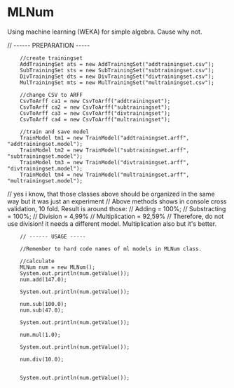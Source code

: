 # MLNum
Using machine learning (WEKA) for simple algebra. Cause why not.



// ------ PREPARATION -----
		
		//create trainingset
		AddTrainingSet ats = new AddTrainingSet("addtrainingset.csv");
		SubTrainingSet sts = new SubTrainingSet("subtrainingset.csv");
		DivTrainingSet dts = new DivTrainingSet("divtrainingset.csv");
		MulTrainingSet mts = new MulTrainingSet("multrainingset.csv");
		
		//change CSV to ARFF
		CsvToArff ca1 = new CsvToArff("addtrainingset");
		CsvToArff ca2 = new CsvToArff("subtrainingset");
		CsvToArff ca3 = new CsvToArff("divtrainingset");
		CsvToArff ca4 = new CsvToArff("multrainingset");
		
		//train and save model
		TrainModel tm1 = new TrainModel("addtrainingset.arff", "addtrainingset.model");
		TrainModel tm2 = new TrainModel("subtrainingset.arff", "subtrainingset.model");
		TrainModel tm3 = new TrainModel("divtrainingset.arff", "divtrainingset.model");
		TrainModel tm4 = new TrainModel("multrainingset.arff", "multrainingset.model");
		
		
// yes i know, that those classes above should be organized in the same way but it was just an experiment
// 		Above methods shows in console cross validation, 10 fold. Result is around those:
//			Adding = 100%;
//			Substracting = 100%;
//			Division = 4,99%
//			Multiplication = 92,59%
//		Therefore, do not use division! it needs a different model. Multiplication also but it's better.
		

		// ------ USAGE -----

		//Remember to hard code names of ml models in MLNum class.
		
		//calculate 
		MLNum num = new MLNum();
		System.out.println(num.getValue());
		num.add(147.0);
		
		System.out.println(num.getValue());
		
		num.sub(100.0);
		num.sub(47.0);
		
		System.out.println(num.getValue());
		
		num.mul(1.0);
		
		System.out.println(num.getValue());
		
		num.div(10.0);
		
		
		System.out.println(num.getValue());
